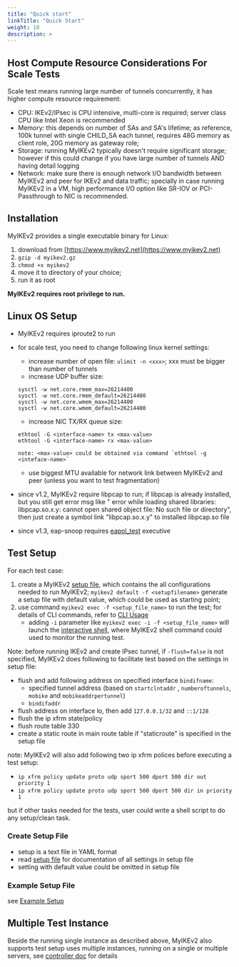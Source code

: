 ```yaml
---
title: "Quick start"
linkTitle: "Quick Start"
weight: 10
description: >
---
```



## Host Compute Resource Considerations For Scale Tests
Scale test means running large number of tunnels concurrently, it has higher compute resource requirement:

* CPU: IKEv2/IPsec is CPU intensive, multi-core is required; server class CPU like Intel Xeon is recommended
* Memory: this depends on number of SAs and SA's lifetime; as reference, 100k tunnel with single CHILD_SA each tunnel, requires 48G memory as client role, 20G memory as gateway role;
* Storage: running MyIKEv2 typically doesn't require significant storage; however if this could change if you have large number of tunnels AND having detail logging
* Network: make sure there is enough network I/O bandwidth between MyIKEv2 and peer for IKEv2 and data traffic; specially in case running MyIKEv2 in a VM, high performance I/O option like SR-IOV or PCI-Passthrough to NIC is recommended.

## Installation
MyIKEv2 provides a single executable binary for Linux:

1. download from [https://www.myikev2.net](https://www.myikev2.net)
1. ```gzip -d myikev2.gz```
1. ```chmod +x myikev2```
1. move it to directory of your choice;
1. run it as root


**MyIKEv2 requires root privilege to run.**

## Linux OS Setup

* MyIKEv2 requires iproute2 to run

* for scale test, you need to change following linux kernel settings:

    * increase number of open file: ```ulimit -n <xxx>```; xxx must be bigger than number of tunnels
    * increase UDP buffer size:
    ```
    sysctl -w net.core.rmem_max=26214400
    sysctl -w net.core.rmem_default=26214400
    sysctl -w net.core.wmem_max=26214400
    sysctl -w net.core.wmem_default=26214400
    ```
    * increase NIC TX/RX queue size:
    ```
    ethtool -G <interface-name> tx <max-value> 
    ethtool -G <interface-name> rx <max-value>

    note: <max-value> could be obtained via command `ethtool -g <inteface-name>`
    ```
    * use biggest MTU available for network link between MyIKEv2 and peer (unless you want to test fragmentation)

* since v1.2, MyIKEv2 require libpcap to run; if libpcap is already installed, but you still get error msg like " error while loading shared libraries: libpcap.so.x.y: cannot open shared object file: No such file or directory", then just create a symbol link "libpcap.so.x.y" to installed libpcap.so file

* since v1.3, eap-snoop requires [eapol_test](https://w1.fi/wpa_supplicant/) executive 


## Test Setup
For each test case:

 1. create a MyIKEv2 [setup file](../setupfile/), which contains the all configurations needed to run MyIKEv2; ```myikev2 default -f <setupfilename>``` generate a setup file with default value, which could be used as starting point;
 1. use command ```myikev2 exec -f <setup_file_name>``` to run the test; for details of CLI commands, refer to [CLI Usage](../cliusage)
    * adding `-i` parameter like ```myikev2 exec -i -f <setup_file_name>``` will launch the [interactive shell](../shell/), where MyIKEv2 shell command could used to monitor the running test. 

Note: before running IKEv2 and create IPsec tunnel, if ```-flush=false``` is not specified, MyIKEv2 does following to facilitate test based on the settings in setup file:

* flush and add following address on specified interface ```bindifname```:
  * specified tunnel address (based on ```startclntaddr``` , ```numberoftunnels```, ```mobike``` and ```mobikeaddrpertunnel```) 
  * ```bindifaddr```
* flush address on interface lo, then add `127.0.0.1/32` and `::1/128` 
* flush the ip xfrm state/policy
* flush route table 330
* create a static route in main route table if "staticroute" is specified in the setup file

note: MyIKEv2 will also add following two ip xfrm polices before executing a test setup:

* ```ip xfrm policy update proto udp sport 500 dport 500 dir out priority 1```
* ```ip xfrm policy update proto udp sport 500 dport 500 dir in priority 1```

but if other tasks needed for the tests, user could write a shell script to do any setup/clean task.

### Create Setup File

* setup is a text file in YAML format
* read [setup file](../setupfile/) for documentation of all settings in setup file
* setting with default value could be omitted in setup file

### Example Setup File

see [Example Setup](../examplesetup/)


## Multiple Test Instance 

Beside the running single instance as described above, MyIKEv2 also supports test setup uses multiple instances, running on a single or multiple servers, see [controller doc](../controller/) for details